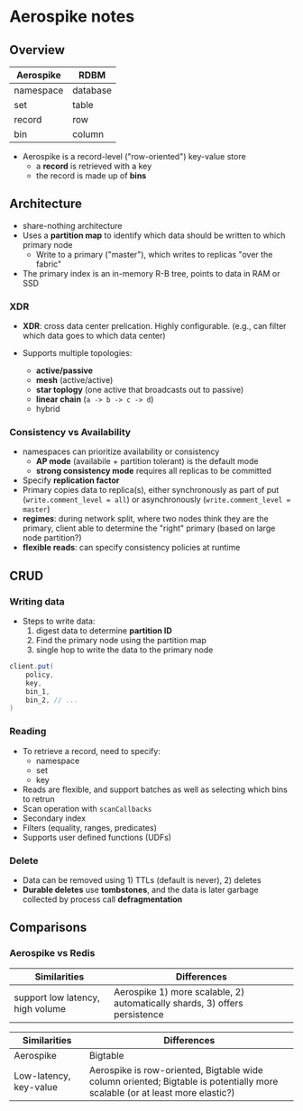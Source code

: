 # Aerospike notes

## Overview

| Aerospike | RDBM      |
| --------- | --------- |
| namespace | database  |
| set       | table     |
| record    | row       |
| bin       | column    |

* Aerospike is a record-level ("row-oriented") key-value store
    - a **record** is retrieved with a key
    * the record is made up of **bins**

## Architecture

* share-nothing architecture
* Uses a **partition map** to identify which data should be written to which primary node
    - Write to a primary ("master"), which writes to replicas "over the fabric"
* The primary index is an in-memory R-B tree, points to data in RAM or SSD

### XDR

* **XDR**: cross data center prelication. Highly configurable. (e.g., can filter which data goes to which data center)

* Supports multiple topologies:
    - **active/passive**
    - **mesh** (active/active)
    - **star toplogy** (one active that broadcasts out to passive)
    - **linear chain** (`a -> b -> c -> d`)
    - hybrid

### Consistency vs Availability

* namespaces can prioritize availability or consistency
    - **AP mode** (availabile + partition tolerant) is the default mode
    - **strong consistency mode** requires all replicas to be committed
* Specify **replication factor**
* Primary copies data to replica(s), either synchronously as part of put (`write.comment_level = all`) or asynchronously (`write.comment_level = master`)
* **regimes**: during network split, where two nodes think they are the primary, client able to determine the "right" primary (based on large node partition?)
* **flexible reads**: can specify consistency policies at runtime

## CRUD

### Writing data
* Steps to write data: 
    1. digest data to determine **partition ID**
    2. Find the primary node using the partition map
    3. single hop to write the data to the primary node

```java
client.put(
    policy,
    key,
    bin_1,
    bin_2, // ...
)
```

### Reading
* To retrieve a record, need to specify:
    - namespace
    - set
    - key
* Reads are flexible, and support batches as well as selecting which bins to retrun
* Scan operation with `scanCallbacks`
* Secondary index
* Filters (equality, ranges, predicates)
* Supports user defined functions (UDFs)

### Delete
* Data can be removed using 1) TTLs (default is never), 2) deletes
* **Durable deletes** use **tombstones**, and the data is later garbage collected by process call **defragmentation**

## Comparisons

### Aerospike vs Redis

| Similarities | Differences |
| ------------ | ----------- |
| support low latency, high volume | Aerospike 1) more scalable, 2) automatically shards, 3) offers persistence |

| Similarities | Differences |
| ------------ | ----------- |
| Aerospike | Bigtable |
| Low-latency, key-value | Aerospike is row-oriented, Bigtable wide column oriented; Bigtable is potentially more scalable (or at least more elastic?) |